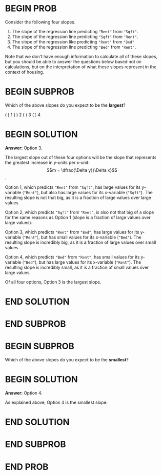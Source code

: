 # BEGIN PROB

Consider the following four slopes.

1. The slope of the regression line predicting `"Rent"` from `"Sqft"`. 
2. The slope of the regression line predicting `"Sqft"` from `"Rent"`. 
3. The slope of the regression like predicting `"Rent"` from `"Bed"`
4. The slope of the regression line predicting `"Bed"` from `"Rent"`.

Note that we don't have enough information to calculate all of these slopes, but you should be able to answer the questions below based not on calculations, but on the interpretation of what these slopes represent in the context of housing.

# BEGIN SUBPROB

Which of the above slopes do you expect to be the **largest**?

( ) 1
( ) 2
( ) 3
( ) 4

# BEGIN SOLUTION

**Answer:** Option 3. 

The largest slope out of these four options will be the slope that represents the greatest increase in y-units per x-unit: $$m = \dfrac{\Delta y}{\Delta x}$$.

Option 1, which predicts `"Rent"` from `"Sqft"`, has large values for its y-variable (`"Rent"`), but also has large values for its x-variable (`"Sqft"`). The resulting slope is not that big, as it is a fraction of large values over large values. 

Option 2, which predicts `"Sqft"` from `"Rent"`, is also not that big of a slope for the same reasons as Option 1 (slope is a fraction of large values over large values).

Option 3, which predicts `"Rent"` from `"Bed"`, has large values for its y-variable (`"Rent"`), but has small values for its x-variable (`"Bed"`). The resulting slope is incredibly big, as it is a fraction of large values over small values. 

Option 4, which predicts `"Bed"` from `"Rent"`, has small values for its y-variable (`"Bed"`), but has large values for its x-variable (`"Rent"`). The resulting slope is incredibly small, as it is a fraction of small values over large values. 

Of all four options, Option 3 is the largest slope.

# END SOLUTION

# END SUBPROB

# BEGIN SUBPROB

Which of the above slopes do you expect to be the **smallest**?

# BEGIN SOLUTION

**Answer:** Option 4. 

As explained above, Option 4 is the smallest slope.

# END SOLUTION

# END SUBPROB

# END PROB